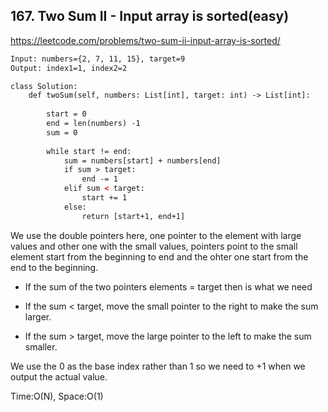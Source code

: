 ## 167. Two Sum II - Input array is sorted(easy)

https://leetcode.com/problems/two-sum-ii-input-array-is-sorted/
```html
Input: numbers={2, 7, 11, 15}, target=9
Output: index1=1, index2=2
```

```html
class Solution:
    def twoSum(self, numbers: List[int], target: int) -> List[int]:
    
        start = 0
        end = len(numbers) -1
        sum = 0
    
        while start != end:
            sum = numbers[start] + numbers[end]
            if sum > target:
                end -= 1
            elif sum < target:
                start += 1
            else:
                return [start+1, end+1]
```

We use the double pointers here, one pointer to the element with large values and other one with the small values, pointers point to the small element start from the beginning to end and the ohter one start from the end to the beginning.

- If the sum of the two pointers elements = target then is what we need

- If the sum < target, move the small pointer to the right to make the sum larger.

- If the sum > target, move the large pointer to the left to make the sum smaller.

We use the 0 as the base index rather than 1 so we need to +1 when we output the actual value.

Time:O(N), Space:O(1)
